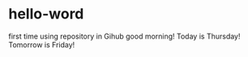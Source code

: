 # hello-word
first time using repository in Gihub
good morning! Today is Thursday! Tomorrow is Friday!
